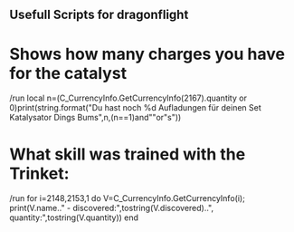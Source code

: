 Usefull Scripts for dragonflight
--------------------------------

# Shows how many charges you have for the catalyst 

/run local n=(C_CurrencyInfo.GetCurrencyInfo(2167).quantity or 0)print(string.format("Du hast noch %d Aufladungen für deinen Set Katalysator Dings Bums",n,(n==1)and""or"s"))

# What skill was trained with the Trinket:

/run for i=2148,2153,1 do V=C_CurrencyInfo.GetCurrencyInfo(i); print(V.name.." - discovered:",tostring(V.discovered)..", quantity:",tostring(V.quantity)) end
